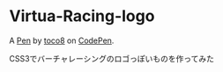 # Virtua-Racing-logo

A [Pen](https://codepen.io/toco8/pen/MWyKVOJ) by [toco8](https://codepen.io/toco8) on [CodePen](https://codepen.io).

CSS3でバーチャレーシングのロゴっぽいものを作ってみた
